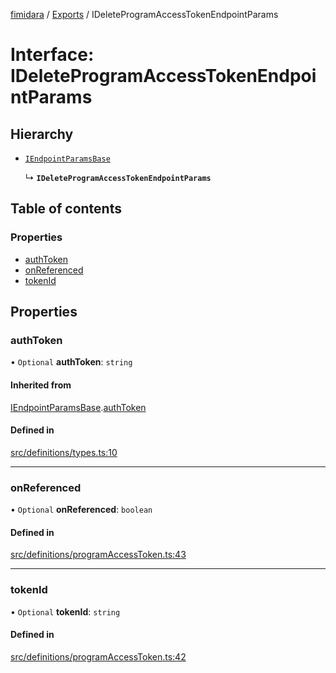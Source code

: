 [fimidara](../README.md) / [Exports](../modules.md) / IDeleteProgramAccessTokenEndpointParams

# Interface: IDeleteProgramAccessTokenEndpointParams

## Hierarchy

- [`IEndpointParamsBase`](IEndpointParamsBase.md)

  ↳ **`IDeleteProgramAccessTokenEndpointParams`**

## Table of contents

### Properties

- [authToken](IDeleteProgramAccessTokenEndpointParams.md#authtoken)
- [onReferenced](IDeleteProgramAccessTokenEndpointParams.md#onreferenced)
- [tokenId](IDeleteProgramAccessTokenEndpointParams.md#tokenid)

## Properties

### authToken

• `Optional` **authToken**: `string`

#### Inherited from

[IEndpointParamsBase](IEndpointParamsBase.md).[authToken](IEndpointParamsBase.md#authtoken)

#### Defined in

[src/definitions/types.ts:10](https://github.com/softkave/files-js/blob/353a07f/src/definitions/types.ts#L10)

___

### onReferenced

• `Optional` **onReferenced**: `boolean`

#### Defined in

[src/definitions/programAccessToken.ts:43](https://github.com/softkave/files-js/blob/353a07f/src/definitions/programAccessToken.ts#L43)

___

### tokenId

• `Optional` **tokenId**: `string`

#### Defined in

[src/definitions/programAccessToken.ts:42](https://github.com/softkave/files-js/blob/353a07f/src/definitions/programAccessToken.ts#L42)
